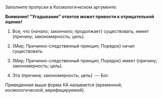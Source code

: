 Заполните пропуски в Космологическом аргументе:

**Внимание! "Угадывание" ответов может привести к отрицательной оценке!**

1. Все, что {начало; закончило; продолжает} существовать, имеет {причину; закономерность; цель}.

2. {Мир; Причинно-следственный принцип; Порядок} начал существовать.
 
3. {Мир; Причинно-следственный принцип; Порядок} имеет {причину; закономерность; цель}.

4. Эта {причина; закономерность; цель} --- Бог.

Приведенная выше форма КА называется {временной; космологической; верифицируемой}.

